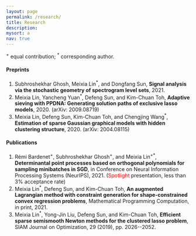 ```yaml
---
layout: page
permalink: /research/
title: Research
description: 
mysort: a
nav: true
---
```


<sup>+</sup> equal contribution; <sup>*</sup> corresponding author.

<h4>Preprints</h4>

1. Subhroshekhar Ghosh, Meixia Lin<sup>*</sup>, and Dongfang Sun, <strong>Signal analysis via the stochastic geometry of spectrogram level sets</strong>, 2021.
2. Meixia Lin, Yancheng Yuan<sup>*</sup>, Defeng Sun, and Kim-Chuan Toh, <strong>Adaptive sieving with PPDNA: Generating solution paths of exclusive lasso models</strong>, 2020. (arXiv: 2009.08719)
3. Meixia Lin, Defeng Sun, Kim-Chuan Toh, and Chengjing Wang<sup>*</sup>, <strong>Estimation of sparse Gaussian graphical models with hidden clustering structure</strong>, 2020. (arXiv: 2004.08115)
 


<h4>Publications</h4>

1. Rémi Bardenet<sup>+</sup>, Subhroshekhar Ghosh<sup>+</sup>, and Meixia Lin<sup>+*</sup>, <strong>Determinantal point processes based on orthogonal polynomials for sampling minibatches in SGD</strong>, in Conference on Neural Information Processing Systems (NeurIPS), 2021. (<font color='red'>Spotlight</font> presentation, less than 3% acceptance rate)
2. Meixia Lin<sup>*</sup>, Defeng Sun, and Kim-Chuan Toh, <strong>An augmented Lagrangian method with constraint generation for shape-constrained convex regression problems</strong>, Mathematical Programming Computation, in print, 2021.
3. Meixia Lin<sup>*</sup>, Yong-Jin Liu, Defeng Sun, and Kim-Chuan Toh, <strong>Efficient sparse semismooth Newton methods for the clustered lasso problem</strong>, SIAM Journal on Optimization, 29 (2019), pp. 2026--2052.

